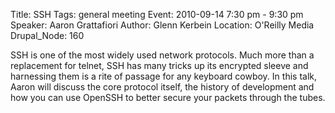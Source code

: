 Title: SSH
Tags: general meeting
Event: 2010-09-14 7:30 pm - 9:30 pm
Speaker: Aaron Grattafiori
Author: Glenn Kerbein
Location: O'Reilly Media
Drupal_Node: 160

SSH is one of the most widely used network protocols. Much more than a replacement for telnet, SSH has many tricks up its encrypted sleeve and harnessing them is a rite of passage for any keyboard cowboy. In this talk, Aaron will discuss the core protocol itself, the history of development and how you can use OpenSSH to better secure your packets through the tubes.

